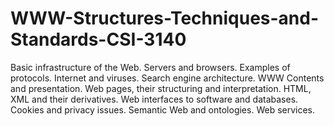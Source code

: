 # WWW-Structures-Techniques-and-Standards-CSI-3140

Basic infrastructure of the Web. Servers and browsers. Examples of protocols. Internet and viruses. Search engine architecture. WWW Contents and presentation. Web pages, their structuring and interpretation. HTML, XML and their derivatives. Web interfaces to software and databases. Cookies and privacy issues. Semantic Web and ontologies. Web services.
